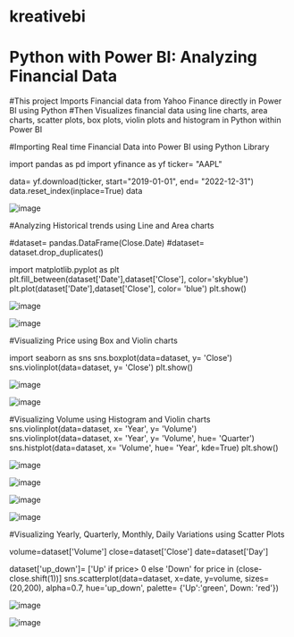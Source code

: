 # kreativebi
# Python with Power BI: Analyzing Financial Data
#This project Imports Financial data from Yahoo Finance directly in Power BI using Python
#Then Visualizes financial data using line charts, area charts, scatter plots, box plots, violin plots and histogram in Python within Power BI

#Importing Real time Financial Data into Power BI using Python Library


import pandas as pd
import yfinance as yf
ticker= "AAPL"


data= yf.download(ticker, start="2019-01-01", end= "2022-12-31")
data.reset_index(inplace=True)
data




![image](https://github.com/kirankampli/kreativebi/assets/143105817/7668ab78-6516-4b9e-8a86-b1efe5587506)

#Analyzing Historical trends using Line and Area charts

#dataset= pandas.DataFrame(Close.Date)
#dataset= dataset.drop_duplicates()

import matplotlib.pyplot as plt
plt.fill_between(dataset['Date'],dataset['Close'], color='skyblue')
plt.plot(dataset['Date'],dataset['Close'], color= 'blue')
plt.show()


![image](https://github.com/kirankampli/kreativebi/assets/143105817/01b77f2f-8215-404f-8a56-9a20df790f23)

![image](https://github.com/kirankampli/kreativebi/assets/143105817/708379f4-428c-49f3-8cbc-89219a5a8cd0)

#Visualizing Price using Box and Violin charts

import seaborn as sns
sns.boxplot(data=dataset, y= 'Close')
sns.violinplot(data=dataset, y= 'Close')
plt.show()

![image](https://github.com/kirankampli/kreativebi/assets/143105817/dd79985d-4d53-4d34-847f-8fde2ef8a856)

![image](https://github.com/kirankampli/kreativebi/assets/143105817/378945d5-f8f6-4555-9282-e04998b87a45)

#Visualizing Volume using Histogram and Violin charts
sns.violinplot(data=dataset, x= 'Year', y= 'Volume')
sns.violinplot(data=dataset, x= 'Year', y= 'Volume', hue= 'Quarter')
sns.histplot(data=dataset, x= 'Volume', hue= 'Year', kde=True)
plt.show()



![image](https://github.com/kirankampli/kreativebi/assets/143105817/0942656f-9354-40c0-9f17-ed84388ac56a)

![image](https://github.com/kirankampli/kreativebi/assets/143105817/e71b75d4-54c2-4a7d-96c3-7c7c99915768)

![image](https://github.com/kirankampli/kreativebi/assets/143105817/a94b1a25-a30d-41ce-bef7-965afad67c48)

![image](https://github.com/kirankampli/kreativebi/assets/143105817/1f088ef4-8cb6-4f96-8fc8-3610ac9e3f3e)

#Visualizing Yearly, Quarterly, Monthly, Daily Variations using Scatter Plots

volume=dataset['Volume']
close=dataset['Close']
date=dataset['Day']

dataset['up_down']= ['Up' if price> 0 else 'Down' for price in
(close-close.shift(1))]
sns.scatterplot(data=dataset, x=date, y=volume, sizes=(20,200), alpha=0.7,
hue='up_down', palette= {'Up':'green', Down: 'red'})



![image](https://github.com/kirankampli/kreativebi/assets/143105817/6a3864a9-7a4b-483f-ba30-16495943948c)


![image](https://github.com/kirankampli/kreativebi/assets/143105817/cb6b88bd-82e6-4ce1-9031-9be650712030)












